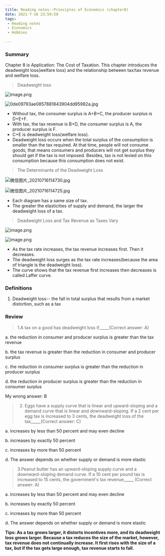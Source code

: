 ```yaml
---
title: Reading notes--Principles of Economics (chapter8)
date: 2021-7-16 23:59:59
tags:
 - Reading notes
 - Economics
 - Hobbies
 
---
```


### Summary
Chapter 8 is Application: The Cost of Taxation. This chapter introduces the deadweight loss(welfare loss) and the relationship between tax/tax revenue and welfare loss.

>Deadweight loss

![image.png](https://i.loli.net/2021/07/16/xDaLzuVfEymcN6F.png)

![0de09793ae0857881843904dd95982a.jpg](https://i.loli.net/2021/07/16/tA62rBaS9KZl8OQ.jpg)

* Without tax, the consumer surplus is A+B+C, the producer surplus is D+E+F.
* With tax, the tax revenue is B+D, the consumer surplus is A, the producer surplus is F.
* C+E is deadweight loss(welfare loss).
* Deadweight loss occurs when the total surplus of the consumption is smaller than the tax required. At that time, people will not consume goods, that means consumers and producers will not get surplus they should get if the tax is not imposed. Besides, tax is not levied on this consumption because this consumption does not exist.

>The Determinants of the Deadweight Loss

![微信图片_20210716114730.jpg](https://i.loli.net/2021/07/16/1DNAeYIhKE2JtM6.jpg)

![微信图片_20210716114725.jpg](https://i.loli.net/2021/07/16/jqXpy4OGDYnSbVe.jpg)

* Each diagram has a same size of tax.
* The greater the elasticities of supply and demand, the larger the deadweight loss of a tax.

>Deadweight Loss and Tax Revenue as Taxes Vary

![image.png](https://i.loli.net/2021/07/16/oNrh5X9gHtsV6Om.png)

![image.png](https://i.loli.net/2021/07/16/cF9EY2GzDBg1jhU.png)

* As the tax rate increases, the tax revenue increases first. Then it decreases.
* The deadweight loss surges as the tax rate increases(because the area of triangle is the deadweight loss).
* The curve shows that the tax revenue first increases then decreases is called Laffer curve.

### Definitions

1. Deadweight loss-- the fall in total surplus that results from a market distortion, such as a tax

### Review

>1.A tax on a good has deadweight loss if_____(Correct answer: A)

a. the reduction in consumer and producer surplus is greater than the tax revenue

b. the tax revenue is greater than the reduction in consumer and producer surplus

c. the reduction in consumer surplus is greater than the reduction in producer surplus

d. the reduction in producer surplus is greater than the reduction in consumer surplus

My wrong answer: B

>2. Eggs have a supply curve that is linear and upward-sloping and a demand curve that is linear and downward-sloping. If a 2 cent per egg tax is increased to 3 cents, the deadweight loss of the tax_____(Correct answer: C)

a. increases by less than 50 percent and may even decline

b. increases by exactly 50 percent

c. increases by more than 50 percent

d. The answer depends on whether supply or demand is more elastic

>3.Peanut butter has an upward-sloping supply curve and a downward-sloping demand curve. If a 10 cent per pound tax is increased to 15 cents, the government's tax revenue_____ (Correct answer: A)

a. increases by less than 50 percent and may even decline

b. increases by exactly 50 percent

c. increases by more than 50 percent

d. The answer depends on whether supply or demand is more elastic

**Tips: As a tax grows larger, it distorts incentives more, and its deadweight loss grows larger. Because a tax reduces the size of the market, however, tax revenue does not continually increase. It first rises with the size of a tax, but if the tax gets large enough, tax revenue starts to fall.**
